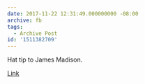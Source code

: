 ```yaml
---
date: 2017-11-22 12:31:49.000000000 -08:00
archive: fb
tags: 
  - Archive Post
id: '1511382709'
---
```


Hat tip to James Madison. 

[Link](http://www.bbc.com/news/world-us-canada-42070575)
